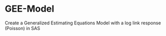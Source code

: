 # GEE-Model
Create a Generalized Estimating Equations Model with a log link response (Poisson) in SAS
